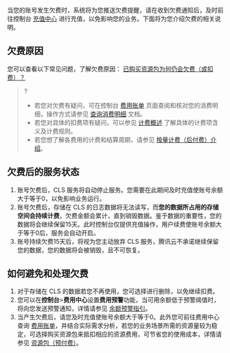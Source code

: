 当您的账号发生欠费时，系统将为您推送欠费提醒，请在收到欠费通知后，及时前往控制台 [充值中心](https://console.cloud.tencent.com/account/recharge) 进行充值，以免影响您的业务。下面将为您介绍欠费的相关说明。

## 欠费原因

您可以查看以下常见问题，了解欠费原因：
[已购买资源包为何仍会欠费（或扣费）？]()

>?
> - 若您对欠费有疑问，可在控制台 [费用账单](https://console.cloud.tencent.com/expense/bill/overview) 页面查阅和核对您的消费明细，操作方式请参见 [查询消费明细](https://cloud.tencent.com/document/product/614/78049) 文档。
> - 若您对具体的扣费项有疑问，可以参见 [计费概述](https://cloud.tencent.com/document/product/614/45802) 了解具体的计费项含义及计费规则。
> - 若您想了解各费用的计费和结算周期，请参见 [按量计费（后付费）介绍](https://cloud.tencent.com/document/product/614/78045)。
>


## 欠费后的服务状态

1. 账号欠费后，CLS 服务将自动停止服务。您需要在此期间及时充值使账号余额大于等于0，以免影响业务运行。
2. 账号欠费后，存储在 CLS 的日志数据将无法读写，而**您的数据所占用的存储空间会持续计费**，欠费金额会累计，直到销毁数据。鉴于数据的重要性，您的数据将会继续保留15天。此时控制台仅提供充值操作，用户续费使账号余额大于等于0后，服务会自动开启。
3. 账号持续欠费15天后，将视为您主动放弃 CLS 服务，腾讯云不承诺继续保留您的数据，您的数据将会被销毁，且不可恢复。


## 如何避免和处理欠费

1. 对于存储在 CLS 的数据若您不再使用，您可选择进行删除，以免继续扣费。
2. 您可以在**控制台**>**费用中心**设置**费用预警**功能，当可用余额低于预警阈值时，将向您发送预警通知，详情请参见 [余额预警指引](https://cloud.tencent.com/document/product/555/9942)。
3. 当产生欠费后，请您及时充值使账号余额大于等于0。此外您可前往费用中心查询 [费用账单](https://console.cloud.tencent.com/expense/bill/overview)，并结合实际需求分析，若您的业务场景所需的资源量较为稳定，可选择购买资源包来抵扣相应的资源费用，可节省您的使用成本，详情请参见 [资源包（预付费）](https://cloud.tencent.com/document/product/614/78047)。
